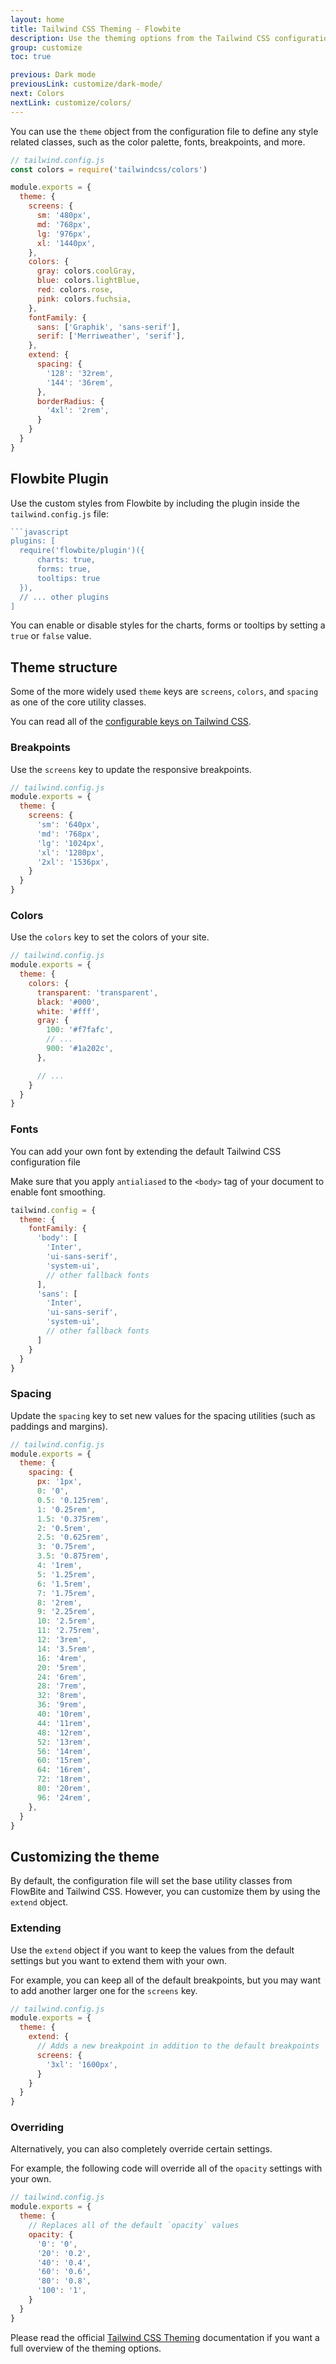 ```yaml
---
layout: home
title: Tailwind CSS Theming - Flowbite
description: Use the theming options from the Tailwind CSS configuration file to override the default utility classes from Flowbite and change colors, fonts, and the default class values
group: customize
toc: true

previous: Dark mode
previousLink: customize/dark-mode/
next: Colors
nextLink: customize/colors/
---
```


You can use the `theme` object from the configuration file to define any style related classes, such as the color palette, fonts, breakpoints, and more.

```javascript
// tailwind.config.js
const colors = require('tailwindcss/colors')

module.exports = {
  theme: {
    screens: {
      sm: '480px',
      md: '768px',
      lg: '976px',
      xl: '1440px',
    },
    colors: {
      gray: colors.coolGray,
      blue: colors.lightBlue,
      red: colors.rose,
      pink: colors.fuchsia,
    },
    fontFamily: {
      sans: ['Graphik', 'sans-serif'],
      serif: ['Merriweather', 'serif'],
    },
    extend: {
      spacing: {
        '128': '32rem',
        '144': '36rem',
      },
      borderRadius: {
        '4xl': '2rem',
      }
    }
  }
}
```

## Flowbite Plugin

Use the custom styles from Flowbite by including the plugin inside the `tailwind.config.js` file:

```javascript
```javascript
plugins: [
  require('flowbite/plugin')({
      charts: true,
      forms: true,
      tooltips: true
  }),
  // ... other plugins
]
```

You can enable or disable styles for the charts, forms or tooltips by setting a `true` or `false` value.

## Theme structure

Some of the more widely used `theme` keys are `screens`, `colors`, and `spacing` as one of the core utility classes.

You can read all of the [configurable keys on Tailwind CSS](https://tailwindcss.com/docs/theme#configuration-reference).

### Breakpoints

Use the `screens` key to update the responsive breakpoints.

```javascript
// tailwind.config.js
module.exports = {
  theme: {
    screens: {
      'sm': '640px',
      'md': '768px',
      'lg': '1024px',
      'xl': '1280px',
      '2xl': '1536px',
    }
  }
}
```

### Colors

Use the `colors` key to set the colors of your site.

```javascript
// tailwind.config.js
module.exports = {
  theme: {
    colors: {
      transparent: 'transparent',
      black: '#000',
      white: '#fff',
      gray: {
        100: '#f7fafc',
        // ...
        900: '#1a202c',
      },

      // ...
    }
  }
}
```

### Fonts

You can add your own font by extending the default Tailwind CSS configuration file

Make sure that you apply `antialiased` to the `<body>` tag of your document to enable font smoothing.

```javascript
tailwind.config = {
  theme: {
    fontFamily: {
      'body': [
        'Inter', 
        'ui-sans-serif', 
        'system-ui',
        // other fallback fonts
      ],
      'sans': [
        'Inter', 
        'ui-sans-serif', 
        'system-ui',
        // other fallback fonts
      ]
    }
  }
}
```

### Spacing

Update the `spacing` key to set new values for the spacing utilities (such as paddings and margins).

```javascript
// tailwind.config.js
module.exports = {
  theme: {
    spacing: {
      px: '1px',
      0: '0',
      0.5: '0.125rem',
      1: '0.25rem',
      1.5: '0.375rem',
      2: '0.5rem',
      2.5: '0.625rem',
      3: '0.75rem',
      3.5: '0.875rem',
      4: '1rem',
      5: '1.25rem',
      6: '1.5rem',
      7: '1.75rem',
      8: '2rem',
      9: '2.25rem',
      10: '2.5rem',
      11: '2.75rem',
      12: '3rem',
      14: '3.5rem',
      16: '4rem',
      20: '5rem',
      24: '6rem',
      28: '7rem',
      32: '8rem',
      36: '9rem',
      40: '10rem',
      44: '11rem',
      48: '12rem',
      52: '13rem',
      56: '14rem',
      60: '15rem',
      64: '16rem',
      72: '18rem',
      80: '20rem',
      96: '24rem',
    },
  }
}
```

## Customizing the theme

By default, the configuration file will set the base utility classes from FlowBite and Tailwind CSS. However, you can customize them by using the `extend` object.

### Extending

Use the `extend` object if you want to keep the values from the default settings but you want to extend them with your own.

For example, you can keep all of the default breakpoints, but you may want to add another larger one for the `screens` key.

```javascript
// tailwind.config.js
module.exports = {
  theme: {
    extend: {
      // Adds a new breakpoint in addition to the default breakpoints
      screens: {
        '3xl': '1600px',
      }
    }
  }
}
```

### Overriding

Alternatively, you can also completely override certain settings.

For example, the following code will override all of the `opacity` settings with your own.

```javascript
// tailwind.config.js
module.exports = {
  theme: {
    // Replaces all of the default `opacity` values
    opacity: {
      '0': '0',
      '20': '0.2',
      '40': '0.4',
      '60': '0.6',
      '80': '0.8',
      '100': '1',
    }
  }
}
```

Please read the official [Tailwind CSS Theming](https://tailwindcss.com/docs/theme) documentation if you want a full overview of the theming options.